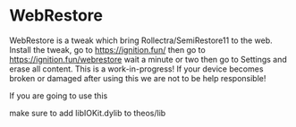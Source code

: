 # WebRestore
WebRestore is a tweak which bring Rollectra/SemiRestore11 to the web. Install the tweak, go to https://ignition.fun/ then go to https://ignition.fun/webrestore wait a minute or two then go to Settings and erase all content. This is a work-in-progress! If your device becomes broken or damaged after using this we are not to be help responsible!


If you are going to use this

make sure to add libIOKit.dylib to theos/lib
